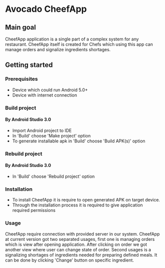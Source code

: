 # Avocado CheefApp

## Main goal
CheefApp application is a single part of a complex system for any restaurant. CheefApp itself is created for Chefs which using this app can manage orders and signalize ingredients shortages.

## Getting started

### Prerequisites
  * Device which could run Android 5.0+
  * Device with internet connection
   
### Build project

#### By Android Studio 3.0
  * Import Android project to IDE
  * In 'Build' choose 'Make project' option
  * To generate installable apk in 'Build' choose 'Build APK(s)' option

### Rebuild project

#### By Android Studio 3.0
  * In 'Build' choose 'Rebuild project' option

### Installation
  * To install CheefApp it is require to open generated APK on target device.
  * Through the installation process it is required to give application required permissions
  
### Usage
CheefApp require connection with provided server in our system. CheefApp at current version got two separated usages, first one is managing orders which is view after opening application. After clicking on order we got another view where user can change state of order. Second usages is a signalizing shortages of ingredients needed for preparing defined meals. It can be done by clicking 'Change' button on specific ingredient.
